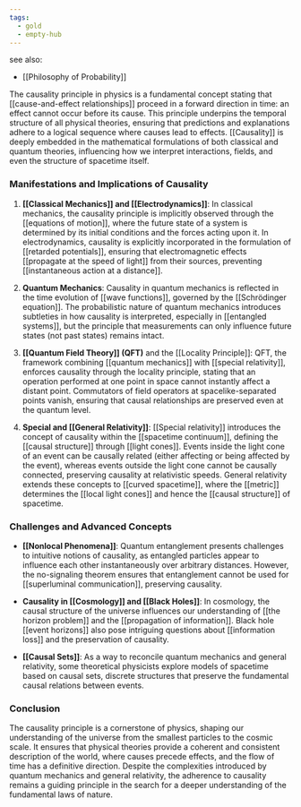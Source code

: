 ```yaml
---
tags:
  - gold
  - empty-hub
---
```

see also:
- [[Philosophy of Probability]]

The causality principle in physics is a fundamental concept stating that [[cause-and-effect relationships]] proceed in a forward direction in time: an effect cannot occur before its cause. This principle underpins the temporal structure of all physical theories, ensuring that predictions and explanations adhere to a logical sequence where causes lead to effects. [[Causality]] is deeply embedded in the mathematical formulations of both classical and quantum theories, influencing how we interpret interactions, fields, and even the structure of spacetime itself.

### Manifestations and Implications of Causality

1. **[[Classical Mechanics]] and [[Electrodynamics]]**: In classical mechanics, the causality principle is implicitly observed through the [[equations of motion]], where the future state of a system is determined by its initial conditions and the forces acting upon it. In electrodynamics, causality is explicitly incorporated in the formulation of [[retarded potentials]], ensuring that electromagnetic effects [[propagate at the speed of light]] from their sources, preventing [[instantaneous action at a distance]].

2. **Quantum Mechanics**: Causality in quantum mechanics is reflected in the time evolution of [[wave functions]], governed by the [[Schrödinger equation]]. The probabilistic nature of quantum mechanics introduces subtleties in how causality is interpreted, especially in [[entangled systems]], but the principle that measurements can only influence future states (not past states) remains intact.

3. **[[Quantum Field Theory]] (QFT)** and the [[Locality Principle]]: QFT, the framework combining [[quantum mechanics]] with [[special relativity]], enforces causality through the locality principle, stating that an operation performed at one point in space cannot instantly affect a distant point. Commutators of field operators at spacelike-separated points vanish, ensuring that causal relationships are preserved even at the quantum level.

4. **Special and [[General Relativity]]**: [[Special relativity]] introduces the concept of causality within the [[spacetime continuum]], defining the [[causal structure]] through [[light cones]]. Events inside the light cone of an event can be causally related (either affecting or being affected by the event), whereas events outside the light cone cannot be causally connected, preserving causality at relativistic speeds. General relativity extends these concepts to [[curved spacetime]], where the [[metric]] determines the [[local light cones]] and hence the [[causal structure]] of spacetime.

### Challenges and Advanced Concepts

- **[[Nonlocal Phenomena]]**: Quantum entanglement presents challenges to intuitive notions of causality, as entangled particles appear to influence each other instantaneously over arbitrary distances. However, the no-signaling theorem ensures that entanglement cannot be used for [[superluminal communication]], preserving causality.

- **Causality in [[Cosmology]] and [[Black Holes]]**: In cosmology, the causal structure of the universe influences our understanding of [[the horizon problem]] and the [[propagation of information]]. Black hole [[event horizons]] also pose intriguing questions about [[information loss]] and the preservation of causality.

- **[[Causal Sets]]**: As a way to reconcile quantum mechanics and general relativity, some theoretical physicists explore models of spacetime based on causal sets, discrete structures that preserve the fundamental causal relations between events.

### Conclusion

The causality principle is a cornerstone of physics, shaping our understanding of the universe from the smallest particles to the cosmic scale. It ensures that physical theories provide a coherent and consistent description of the world, where causes precede effects, and the flow of time has a definitive direction. Despite the complexities introduced by quantum mechanics and general relativity, the adherence to causality remains a guiding principle in the search for a deeper understanding of the fundamental laws of nature.